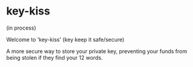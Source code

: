 # key-kiss

(in process)

Welcome to 'key-kiss' (key keep it safe/secure)

A more secure way to store your private key, preventing your funds from being stolen if they find your 12 words.
